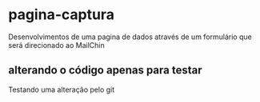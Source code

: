 # pagina-captura
Desenvolvimentos de uma pagina de dados através de um formulário que será direcionado ao MailChin

## alterando o código apenas para testar
Testando uma alteração pelo git

